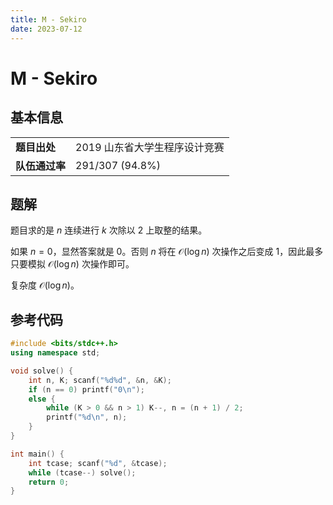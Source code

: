 ```yaml
---
title: M - Sekiro
date: 2023-07-12
---
```


# M - Sekiro

## 基本信息

<table>
<tr>
<td><b>题目出处</b></td><td>2019 山东省大学生程序设计竞赛</td>
</tr>
<tr>
<td><b>队伍通过率</b></td><td>291/307 (94.8%)</td>
</tr>
</table>

## 题解

题目求的是 $n$ 连续进行 $k$ 次除以 $2$ 上取整的结果。

如果 $n = 0$，显然答案就是 $0$。否则 $n$ 将在 $\mathcal{O}(\log n)$ 次操作之后变成 $1$，因此最多只要模拟 $\mathcal{O}(\log n)$ 次操作即可。

复杂度 $\mathcal{O}(\log n)$。

## 参考代码

```c++ linenums="1"
#include <bits/stdc++.h>
using namespace std;

void solve() {
    int n, K; scanf("%d%d", &n, &K);
    if (n == 0) printf("0\n");
    else {
        while (K > 0 && n > 1) K--, n = (n + 1) / 2;
        printf("%d\n", n);
    }
}

int main() {
    int tcase; scanf("%d", &tcase);
    while (tcase--) solve();
    return 0;
}
```
